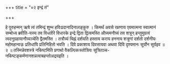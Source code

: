 +++
title = "०२ इन्द्रं तं"

+++

हे पुरुहन्मन् ऋषे त्वं तमिन्द्रं शुम्भ हविःप्रदानादिनालङ्कुरु । किमर्थं अवसे रक्षणाय एवमात्मना स्वात्मानं सम्बोध्य ब्रवीति-यस्य तव विधर्तरि विधारके इन्द्रे द्विता द्वित्वमस्ति औग्र्यमनौग्र्यं तव शत्रून् हन्तुमुग्रत्वं त्वदनुग्रहायानौग्र्यञ्चेति द्वैतमस्ति । तत्रौग्र्यं चिह्नं दर्शयति हस्ताय कराय हननाय शत्रूणां दर्शतो दर्शनीयः महोमहान्वज्रः प्रतिधायि प्रतिनिहितो भवति । दिवे प्रकाशाय दिवसायवा अथवा दिवि दृश्यमानः सूर्योन सूर्यइव ॥ २ ॥ तस्मिन्नेवशस्त्रे नकिष्टमिति प्रगाथो वैकल्पिकःस्तोत्रियः सूत्रितञ्च-नकिष्टङ्कर्मणानशन्नत्वाबहन्तोअद्रयइति ।